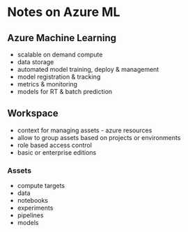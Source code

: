 # Notes on Azure ML

## Azure Machine Learning
- scalable on demand compute
- data storage
- automated model training, deploy & management
- model registration & tracking
- metrics & monitoring
- models for RT & batch prediction

## Workspace

- context for managing assets - azure resources
- allow to group assets based on projects or environments
- role based access control
- basic or enterprise editions

### Assets

- compute targets
- data
- notebooks
- experiments
- pipelines
- models
